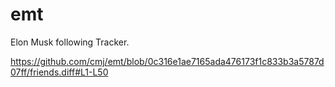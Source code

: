 # emt
Elon Musk following Tracker.

https://github.com/cmj/emt/blob/0c316e1ae7165ada476173f1c833b3a5787d07ff/friends.diff#L1-L50
